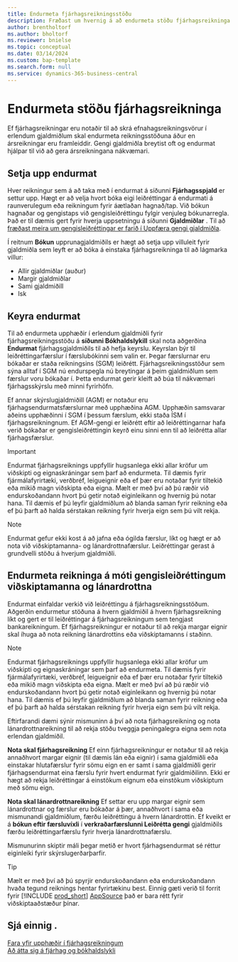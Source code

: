 ```yaml
---
title: Endurmeta fjárhagsreikningsstöðu
description: Fræðast um hvernig á að endurmeta stöðu fjárhagsreikninga áður en ársreikningar eru framleiddir.
author: brentholtorf
ms.author: bholtorf
ms.reviewer: bnielse
ms.topic: conceptual
ms.date: 03/14/2024
ms.custom: bap-template
ms.search.form: null
ms.service: dynamics-365-business-central
---
```


# <a name="revalue-general-ledger-account-balances"></a>Endurmeta stöðu fjárhagsreikninga

Ef fjárhagsreikningar eru notaðir til að skrá efnahagsreikningsvörur í erlendum gjaldmiðlum skal endurmeta reikningsstöðuna áður en ársreikningar eru framleiddir. Gengi gjaldmiðla breytist oft og endurmat hjálpar til við að gera ársreikningana nákvæmari.

## <a name="set-up-revaluations"></a>Setja upp endurmat

Hver reikningur sem á að taka með í endurmat á síðunni **Fjárhagsspjald** er settur upp. Hægt er að velja hvort bóka eigi leiðréttingar á endurmati á raunverulegum eða reikningum fyrir áætlaðan hagnað/tap. Við bókun hagnaðar og gengistaps við gengisleiðréttingu fylgir venjuleg bókunarregla. Það er til dæmis gert fyrir hverja uppsetningu á síðunni **Gjaldmiðlar** . Til að [fræðast meira um gengisleiðréttingar er farið í Uppfæra gengi gjaldmiðla](finance-how-update-currencies.md).

Í reitnum **Bókun** upprunagjaldmiðils er hægt að setja upp villuleit fyrir gjaldmiðla sem leyft er að bóka á einstaka fjárhagsreikninga til að lágmarka villur:

* Allir gjaldmiðlar (auður)
* Margir gjaldmiðlar
* Sami gjaldmiðill
* Isk

## <a name="run-a-revaluation"></a>Keyra endurmat

Til að endurmeta upphæðir í erlendum gjaldmiðli fyrir fjárhagsreikningsstöðu á **síðunni Bókhaldslykill** skal nota aðgerðina **Endurmat** fjárhagsgjaldmiðils til að hefja keyrslu. Keyrslan býr til leiðréttingarfærslur í færslubókinni sem valin er. Þegar færslurnar eru bókaðar er staða reikningsins (SGM) leiðrétt. Fjárhagsreikningsstöður sem sýna alltaf í SGM nú endurspegla nú breytingar á þeim gjaldmiðlum sem færslur voru bókaðar í. Þetta endurmat gerir kleift að búa til nákvæmari fjárhagsskýrslu með minni fyrirhöfn.

Ef annar skýrslugjaldmiðill (AGM) er notaður eru fjárhagsendurmatsfærslurnar með upphæðina AGM. Upphæðin samsvarar aðeins upphæðinni í SGM í þessum færslum, ekki staða ÍSM í fjárhagsreikningnum. Ef AGM-gengi er leiðrétt eftir að leiðréttingarnar hafa verið bókaðar er gengisleiðréttingin keyrð einu sinni enn til að leiðrétta allar fjárhagsfærslur.

> [!IMPORTANT]
> Endurmat fjárhagsreiknings uppfyllir hugsanlega ekki allar kröfur um viðskipti og eignaskráningar sem þarf að endurmeta. Til dæmis fyrir fjármálafyrirtæki, verðbréf, leigueignir eða ef þær eru notaðar fyrir tiltekið eða mikið magn viðskipta eða eigna. Mælt er með því að þú ræðir við endurskoðandann hvort þú getir notað eiginleikann og hvernig þú notar hana. Til dæmis ef þú leyfir gjaldmiðlum að blanda saman fyrir reikning eða ef þú þarft að halda sérstakan reikning fyrir hverja eign sem þú vilt rekja.

> [!NOTE]
> Endurmat gefur ekki kost á að jafna eða ógilda færslur, líkt og hægt er að nota við viðskiptamanna- og lánardrottnafærslur. Leiðréttingar gerast á grundvelli stöðu á hverjum gjaldmiðli.

## <a name="revaluate-accounts-vs-customer-and-vendor-exchange-rate-adjustments"></a>Endurmeta reikninga á móti gengisleiðréttingum viðskiptamanna og lánardrottna

Endurmat einfaldar verkið við leiðréttingu á fjárhagsreikningsstöðum. Aðgerðin endurmetur stöðuna á hvern gjaldmiðil á hvern fjárhagsreikning líkt og gert er til leiðréttingar á fjárhagsreikningum sem tengjast bankareikningum. Ef fjárhagsreikningur er notaður til að rekja margar eignir skal íhuga að nota reikning lánardrottins eða viðskiptamanns í staðinn.

> [!NOTE]
> Endurmat fjárhagsreiknings uppfyllir hugsanlega ekki allar kröfur um viðskipti og eignaskráningar sem þarf að endurmeta. Til dæmis fyrir fjármálafyrirtæki, verðbréf, leigueignir eða ef þær eru notaðar fyrir tiltekið eða mikið magn viðskipta eða eigna. Mælt er með því að þú ræðir við endurskoðandann hvort þú getir notað eiginleikann og hvernig þú notar hana. Til dæmis ef þú leyfir gjaldmiðlum að blanda saman fyrir reikning eða ef þú þarft að halda sérstakan reikning fyrir hverja eign sem þú vilt rekja.

Eftirfarandi dæmi sýnir mismuninn á því að nota fjárhagsreikning og nota lánardrottnareikning til að rekja stöðu tveggja peningalegra eigna sem nota erlendan gjaldmiðil.

**Nota skal fjárhagsreikning** Ef einn fjárhagsreikningur er notaður til að rekja annaðhvort margar eignir (til dæmis lán eða eignir) í sama gjaldmiðli eða einstakar hlutafærslur fyrir sömu eign en er samt í sama gjaldmiðli gerir fjárhagsendurmat eina færslu fyrir hvert endurmat fyrir gjaldmiðilinn. Ekki er hægt að rekja leiðréttingar á einstökum eignum eða einstökum viðskiptum með sömu eign.

**Nota skal lánardrottnareikning** Ef settar eru upp margar eignir sem lánardrottnar og færslur eru bókaðar á þær, annaðhvort í sama eða mismunandi gjaldmiðlum, færðu leiðréttingu á hvern lánardrottin. Ef kveikt er á **bókun eftir færsluvíxli** í **verkraðarfærslunni Leiðrétta gengi** gjaldmiðils færðu leiðréttingarfærslu fyrir hverja lánardrottnafærslu.

Mismunurinn skiptir máli þegar metið er hvort fjárhagsendurmat sé réttur eiginleiki fyrir skýrslugerðarþarfir.

> [!TIP]
> Mælt er með því að þú spyrjir endurskoðandann eða endurskoðandann hvaða tegund reiknings hentar fyrirtækinu best. Einnig gæti verið til forrit fyrir [!INCLUDE [prod_short](includes/prod_short.md)]  [AppSource](https://appsource.microsoft.com/en-us/marketplace/apps?page=1&product=dynamics-365-business-central) það er bara rétt fyrir viðskiptaaðstæður þínar.

## <a name="see-also"></a>Sjá einnig .

[Fara yfir upphæðir í fjárhagsreikningum](finance-review-accounts.md)  
[Að átta sig á fjárhag og bókhaldslykli](finance-general-ledger.md)  
